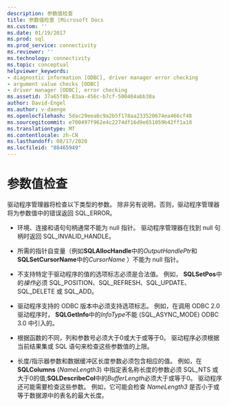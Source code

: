 ```yaml
---
description: 参数值检查
title: 参数值检查 |Microsoft Docs
ms.custom: ''
ms.date: 01/19/2017
ms.prod: sql
ms.prod_service: connectivity
ms.reviewer: ''
ms.technology: connectivity
ms.topic: conceptual
helpviewer_keywords:
- diagnostic information [ODBC], driver manager error checking
- argument value checks [ODBC]
- driver manager [ODBC], error checking
ms.assetid: 37a65f8b-83aa-456c-b7cf-500404abb38a
author: David-Engel
ms.author: v-daenge
ms.openlocfilehash: 5dac29eea6c9a2b5f178aa233520674ea466cf48
ms.sourcegitcommit: e700497f962e4c2274df16d9e651059b42ff1a10
ms.translationtype: MT
ms.contentlocale: zh-CN
ms.lasthandoff: 08/17/2020
ms.locfileid: "88465949"
---
```

# <a name="argument-value-checks"></a>参数值检查
驱动程序管理器将检查以下类型的参数。 除非另有说明，否则，驱动程序管理器将为参数值中的错误返回 SQL_ERROR。  
  
-   环境、连接和语句句柄通常不能为 null 指针。 驱动程序管理器在找到 null 句柄时返回 SQL_INVALID_HANDLE。  
  
-   所需的指针自变量（例如**SQLAllocHandle**中的*OutputHandlePtr*和**SQLSetCursorName**中的*CursorName* ）不能为 null 指针。  
  
-   不支持特定于驱动程序的值的选项标志必须是合法值。 例如， **SQLSetPos**中的*操作*必须 SQL_POSITION、SQL_REFRESH、SQL_UPDATE、SQL_DELETE 或 SQL_ADD。  
  
-   驱动程序支持的 ODBC 版本中必须支持选项标志。 例如，在调用 ODBC 2.0 驱动程序时， **SQLGetInfo**中的*InfoType*不能 (SQL_ASYNC_MODE) ODBC 3.0 中引入的。  
  
-   根据函数的不同，列和参数号必须大于0或大于或等于0。 驱动程序必须根据当前结果集或 SQL 语句来检查这些参数值的上限。  
  
-   长度/指示器参数和数据缓冲区长度参数必须包含相应的值。 例如，在**SQLColumns** (*NameLength3*) 中指定表名称长度的参数必须 SQL_NTS 或大于0的值;**SQLDescribeCol**中的*BufferLength*必须大于或等于0。 驱动程序还可能需要检查这些参数。 例如，它可能会检查 *NameLength3* 是否小于或等于数据源中的表名的最大长度。

